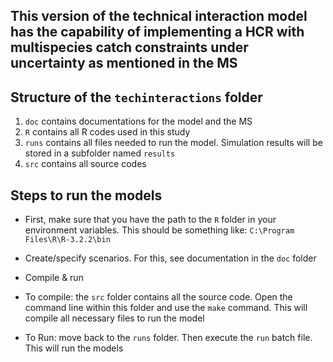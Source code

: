 ## This version of the technical interaction model has the capability of implementing a HCR with multispecies catch constraints under uncertainty as mentioned in the MS

## Structure of the `techinteractions` folder
1. `doc` contains documentations for the model and the MS
2. `R` contains all R codes used in this study
3. `runs` contains all files needed to run the model. Simulation results will be stored in a subfolder named `results`
4. `src` contains all source codes

## Steps to run the models

- First, make sure that you have the path to the `R` folder in your environment variables. This should be something like: `C:\Program Files\R\R-3.2.2\bin`

- Create/specify scenarios. For this, see documentation in the `doc` folder

- Compile & run
- To compile: the `src` folder contains all the source code. Open the command line within this folder and use the `make` command. This will compile all necessary files to run the model
- To Run: move back to the `runs` folder. Then execute the `run` batch file. This will run the models
